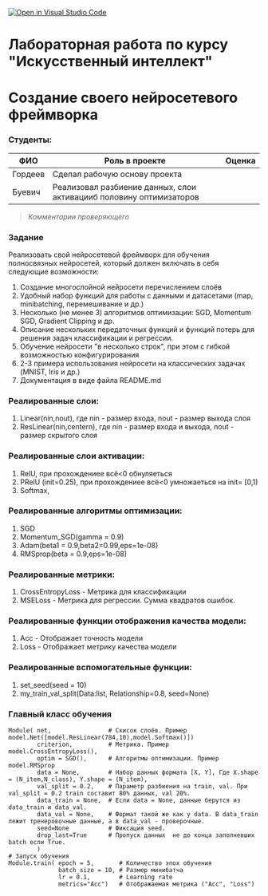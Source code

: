 [![Open in Visual Studio Code](https://classroom.github.com/assets/open-in-vscode-c66648af7eb3fe8bc4f294546bfd86ef473780cde1dea487d3c4ff354943c9ae.svg)](https://classroom.github.com/online_ide?assignment_repo_id=10523612&assignment_repo_type=AssignmentRepo)
# Лабораторная работа по курсу "Искусственный интеллект"
# Создание своего нейросетевого фреймворка

### Студенты: 

| ФИО       | Роль в проекте                     | Оценка       |
|-----------|------------------------------------|--------------|
| Гордеев | Сделал рабочую основу проекта |          |
| Буевич | Реализовал разбиение данных, слои активацииб половину оптимизаторов |       |


> *Комментарии проверяющего*

### Задание

Реализовать свой нейросетевой фреймворк для обучения полносвязных нейросетей, который должен включать в себя следующие возможности:

1. Создание многослойной нейросети перечислением слоёв
1. Удобный набор функций для работы с данными и датасетами (map, minibatching, перемешивание и др.)
1. Несколько (не менее 3) алгоритмов оптимизации: SGD, Momentum SGD, Gradient Clipping и др.
1. Описание нескольких передаточных функций и функций потерь для решения задач классификации и регрессии.
1. Обучение нейросети "в несколько строк", при этом с гибкой возможностью конфигурирования
1. 2-3 примера использования нейросети на классических задачах (MNIST, Iris и др.)
1. Документация в виде файла README.md 

### Реалированные слои:
1. Linear(nin,nout), где nin - размер входа, nout - размер выхода слоя
1. ResLinear(nin,centern), где nin - размер входа и выхода, nout - размер скрытого слоя
### Реалированные слои активации:
1. RelU,                при прохождениее всё<0 обнуляеться
1. PRelU (init=0.25),   при прохождениее всё<0 умножаеться на init= [0,1)
1. Softmax,
### Реалированные алгоритмы оптимизации:
1. SGD
2. Momentum_SGD(gamma = 0.9) 
3. Adam(beta1 = 0.9,beta2=0.99,eps=1e-08)
3. RMSprop(beta = 0.9,eps=1e-08)
### Реалированные метрики:
1. CrossEntropyLoss - Метрика для классификации
1. MSELoss - Метрика для регрессии. Сумма квадратов ошибок.
### Реалированные функции отображения качества модели:
1. Acc - Отображает точность модели
1. Loss - Отображает метрику качества модели
### Реалированные вспомогательные функции:
1. set_seed(seed = 10)
2. my_train_val_split(Data:list, Relationship=0.8, seed=None)
### Главный класс обучения
    Module( net,                # Скисок слоёв. Пример model.Net([model.ResLinear(784,10),model.Softmax()])
            criterion,          # Метрика. Пример model.CrossEntropyLoss(),
            optim = SGD(),      # Aлгоритмы оптимизации. Пример model.RMSprop
            data = None,        # Набор данных формата [X, Y], Где X.shape = (N_item,N_class), Y.shape = (N_item), 
            val_split = 0.2,    # Параметр разбиения на train, val. При val_split = 0.2 train составит 80% данных, val 20%.
            data_train = None,  # Если data = None, данные берутся из data_train и data_val.
            data_val = None,    # Формат такой же как у data. В data_train лежит тренеровочные данные, а в data_val - проверочные.
            seed=None           # Фиксация seed.
            drop_last=True      # Пропуск данных  не до конца заполневших batch если True.
            ) 
    # Запуск обучения
    Module.train( epoch = 5,       # Количество эпох обучения
                  batch_size = 10, # Размер минибатча
                  lr = 0.1,        # Learning rate
                  metrics="Acc")   # Отображаемая метрика ("Acc", "Loss")